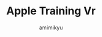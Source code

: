 ---
author: amimikyu
title: Apple Training Vr
image_url: /images/army-training-vr.jpg
caption: Επίδειξη της χρήσης εικονικής πραγματικότητας για την εκπαίδευση του στρατού. Η εικονική πραγματικότητα μπορεί να χρησιμοποιηθεί για να προετοιμάσει τους στρατιώτες για ακραίες και επικίνδυνες περιπτώσεις με σχετικά χαμηλό κόστος και χωρίς ρίσκο.
year: 2010 
license_url: https://en.wikipedia.org/wiki/Virtual_reality_applications#/media/File:100304-A-8002L-059_(4419719259).jpg
license_text: This image is a work of a U.S. Army soldier or employee, taken or made as part of that person's official duties. As a work of the U.S. federal government, the image is in the public domain.
categories:
  - Σύνθεση 
tags:
  - Virtual Reality
---